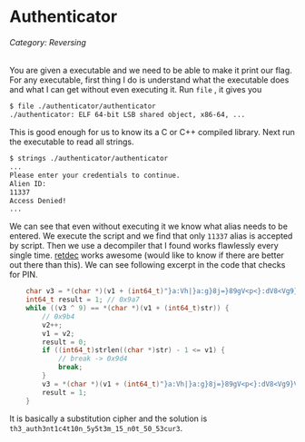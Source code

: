 # Authenticator
###### Category: Reversing

You are given a executable and we need to be able to make it print our flag.
For any executable, first thing I do is understand what the executable does and what I can get without even executing it. 
Run `file` , it gives you 
```bash
$ file ./authenticator/authenticator 
./authenticator: ELF 64-bit LSB shared object, x86-64, ...
```
This is good enough for us to know its a C or C++ compiled library. Next run the executable to read all strings.
```bash
$ strings ./authenticator/authenticator
...
Please enter your credentials to continue.
Alien ID: 
11337
Access Denied!
...
```
We can see that even without executing it we know what alias needs to be entered.
We execute the script and we find that only `11337` alias is accepted by script.
Then we use a decompiler that I found works flawlessly every single time. 
[retdec](github.com/avast/retdec) works awesome (would like to know if there are better out there than this). We can see following excerpt in the code that checks for PIN.
```c
    char v3 = *(char *)(v1 + (int64_t)"}a:Vh|}a:g}8j=}89gV<p<}:dV8<Vg9}V<9V<:j|{:"); // 0x98b
    int64_t result = 1; // 0x9a7
    while ((v3 ^ 9) == *(char *)(v1 + (int64_t)str)) {
        // 0x9b4
        v2++;
        v1 = v2;
        result = 0;
        if ((int64_t)strlen((char *)str) - 1 <= v1) {
            // break -> 0x9d4
            break;
        }
        v3 = *(char *)(v1 + (int64_t)"}a:Vh|}a:g}8j=}89gV<p<}:dV8<Vg9}V<9V<:j|{:");
        result = 1;
    }
```
It is basically a substitution cipher and the solution is `th3_auth3nt1c4t10n_5y5t3m_15_n0t_50_53cur3`.
